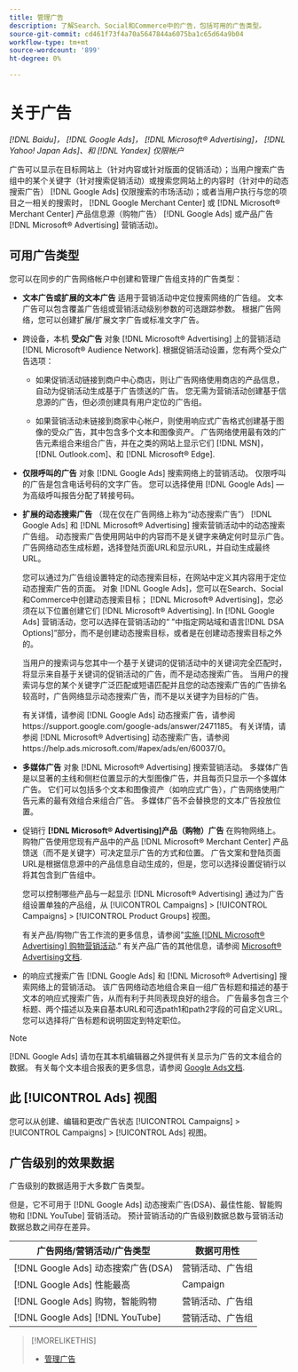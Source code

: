 ```yaml
---
title: 管理广告
description: 了解Search、Social和Commerce中的广告，包括可用的广告类型。
source-git-commit: cd461f73f4a70a5647844a6075ba1c65d64a9b04
workflow-type: tm+mt
source-wordcount: '899'
ht-degree: 0%

---
```


# 关于广告

*[!DNL Baidu]， [!DNL Google Ads]， [!DNL Microsoft® Advertising]， [!DNL Yahoo! Japan Ads]、和 [!DNL Yandex] 仅限帐户*

广告可以显示在目标网站上（针对内容或针对版面的促销活动）；当用户搜索广告组中的某个关键字（针对搜索促销活动）或搜索您网站上的内容时（针对中的动态搜索广告） [!DNL Google Ads] 仅限搜索的市场活动)；或者当用户执行与您的项目之一相关的搜索时， [!DNL Google Merchant Center] 或 [!DNL Microsoft® Merchant Center] 产品信息源（购物广告） [!DNL Google Ads] 或产品广告 [!DNL Microsoft® Advertising] 营销活动)。

## 可用广告类型

您可以在同步的广告网络帐户中创建和管理广告组支持的广告类型：

* **文本广告或扩展的文本广告** 适用于营销活动中定位搜索网络的广告组。 文本广告可以包含覆盖广告组或营销活动级别参数的可选跟踪参数。 根据广告网络，您可以创建扩展/扩展文字广告或标准文字广告。

* 跨设备，本机 **受众广告** 对象 [!DNL Microsoft® Advertising] 上的营销活动 [!DNL Microsoft® Audience Network]. 根据促销活动设置，您有两个受众广告选项：

   * 如果促销活动链接到商户中心商店，则让广告网络使用商店的产品信息，自动为促销活动生成基于广告馈送的广告。 您无需为营销活动创建基于信息源的广告，但必须创建具有用户定位的广告组。

   * 如果营销活动未链接到商家中心帐户，则使用响应式广告格式创建基于图像的受众广告，其中包含多个文本和图像资产。 广告网络使用最有效的广告元素组合来组合广告，并在之类的网站上显示它们 [!DNL MSN]， [!DNL Outlook.com]、和 [!DNL Microsoft® Edge].

* **仅限呼叫的广告** 对象 [!DNL Google Ads] 搜索网络上的营销活动。 仅限呼叫的广告是包含电话号码的文字广告。 您可以选择使用 [!DNL Google Ads] — 为高级呼叫报告分配了转接号码。

* **扩展的动态搜索广告** （现在仅在广告网络上称为“动态搜索广告”） [!DNL Google Ads] 和 [!DNL Microsoft® Advertising] 搜索营销活动中的动态搜索广告组。 动态搜索广告使用网站中的内容而不是关键字来确定何时显示广告。 广告网络动态生成标题，选择登陆页面URL和显示URL，并自动生成最终URL。

   您可以通过为广告组设置特定的动态搜索目标，在网站中定义其内容用于定位动态搜索广告的页面。 对象 [!DNL Google Ads]，您可以在Search、Social和Commerce中创建动态搜索目标； [!DNL Microsoft® Advertising]，您必须在以下位置创建它们 [!DNL Microsoft® Advertising]. In [!DNL Google Ads] 营销活动，您可以选择在营销活动的“ ”中指定网站域和语言[!DNL DSA Options]”部分，而不是创建动态搜索目标，或者是在创建动态搜索目标之外的。

   当用户的搜索词与您其中一个基于关键词的促销活动中的关键词完全匹配时，将显示来自基于关键词的促销活动的广告，而不是动态搜索广告。 当用户的搜索词与您的某个关键字广泛匹配或短语匹配并且您的动态搜索广告的广告排名较高时，广告网络显示动态搜索广告，而不是以关键字为目标的广告。

   有关详情，请参阅 [!DNL Google Ads] 动态搜索广告，请参阅https://support.google.com/google-ads/answer/2471185。 有关详情，请参阅 [!DNL Microsoft® Advertising] 动态搜索广告，请参阅https://help.ads.microsoft.com/#apex/ads/en/60037/0。

* **多媒体广告** 对象 [!DNL Microsoft® Advertising] 搜索营销活动。 多媒体广告是以显著的主线和侧栏位置显示的大型图像广告，并且每页只显示一个多媒体广告。 它们可以包括多个文本和图像资产（如响应式广告），广告网络使用广告元素的最有效组合来组合广告。 多媒体广告不会替换您的文本广告投放位置。

* 促销行 **[!DNL Microsoft® Advertising]产品（购物）广告** 在购物网络上。 购物广告使用您现有产品中的产品 [!DNL Microsoft® Merchant Center] 产品馈送（而不是关键字）可决定显示广告的方式和位置。 广告文案和登陆页面URL是根据信息源中的产品信息自动生成的，但是，您可以选择设置促销行以将其包含到广告组中。

   您可以控制哪些产品与一起显示 [!DNL Microsoft® Advertising] 通过为广告组设置单独的产品组，从 [!UICONTROL Campaigns] > [!UICONTROL Campaigns] > [!UICONTROL Product Groups] 视图。

   有关产品/购物广告工作流的更多信息，请参阅&quot;[实施 [!DNL Microsoft® Advertising] 购物营销活动](/help/search-social-commerce/campaign-management/special-campaign-types/microsoft-shopping-campaigns.md).”  有关产品广告的其他信息，请参阅 [Microsoft® Advertising文档](https://help.ads.microsoft.com/#apex/3/en/51082).

* 的响应式搜索广告 [!DNL Google Ads] 和 [!DNL Microsoft® Advertising] 搜索网络上的营销活动。 该广告网络动态地组合来自一组广告标题和描述的基于文本的响应式搜索广告，从而有利于共同表现良好的组合。 广告最多包含三个标题、两个描述以及来自基本URL和可选path1和path2字段的可自定义URL。 您可以选择将广告标题和说明固定到特定职位。

>[!NOTE]
>
>[!DNL Google Ads] 请勿在其本机编辑器之外提供有关显示为广告的文本组合的数据。 有关每个文本组合报表的更多信息，请参阅 [Google Ads文档](https://support.google.com/google-ads/answer/7684791).

## 此 [!UICONTROL Ads] 视图

您可以从创建、编辑和更改广告状态 [!UICONTROL Campaigns] > [!UICONTROL Campaigns] > [!UICONTROL Ads] 视图。

## 广告级别的效果数据

广告级别的数据适用于大多数广告类型。

但是，它不可用于 [!DNL Google Ads] 动态搜索广告(DSA)、最佳性能、智能购物和 [!DNL YouTube] 营销活动。 预计营销活动的广告级别数据总数与营销活动数据总数之间存在差异。

| 广告网络/营销活动/广告类型 | 数据可用性 |
|---|---|
| [!DNL Google Ads] 动态搜索广告(DSA) | 营销活动、广告组 |
| [!DNL Google Ads] 性能最高 | Campaign |
| [!DNL Google Ads] 购物，智能购物 | 营销活动、广告组 |
| [!DNL Google Ads] [!DNL YouTube] | 营销活动、广告组 |

>[!MORELIKETHIS]
>
>* [管理广告](ad-manage.md)

